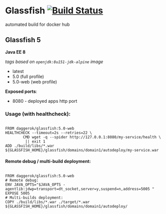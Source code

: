 # Glassfish [![Build Status](https://travis-ci.org/daggerok/glassfish.svg?branch=master)](https://travis-ci.org/daggerok/glassfish)
automated build for docker hub

## Glassfish 5

**Java EE 8**

*tags based on `openjdk:8u151-jdk-alpine` image*

- latest
- 5.0 (full profile)
- 5.0-web (web profile)

**Exposed ports**:

- 8080 - deployed apps http port

### Usage (with healthcheck):

```

FROM daggerok/glassfish:5.0-web
HEALTHCHECK --timeout=2s --retries=22 \
        CMD wget -q --spider http://127.0.0.1:8080/my-service/health \
         || exit 1
ADD ./build/libs/*.war ${GLASSFISH_HOME}/glassfish/domains/domain1/autodeploy/my-service.war

```

#### Remote debug / multi-build deployment:

```

FROM daggerok/glassfish:5.0-web
# Remote debug:
ENV JAVA_OPTS="$JAVA_OPTS -agentlib:jdwp=transport=dt_socket,server=y,suspend=n,address=5005 "
EXPOSE 5005
# Multi-builds deployment:
COPY ./build/libs/*.war ./target/*.war ${GLASSFISH_HOME}/glassfish/domains/domain1/autodeploy/

```
